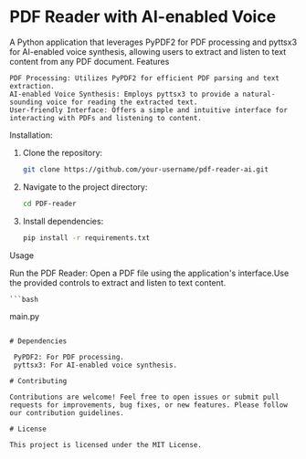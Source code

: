 

# PDF Reader with AI-enabled Voice

A Python application that leverages PyPDF2 for PDF processing and pyttsx3 for AI-enabled voice synthesis, allowing users to extract and listen to text content from any PDF document.
Features

    PDF Processing: Utilizes PyPDF2 for efficient PDF parsing and text extraction.
    AI-enabled Voice Synthesis: Employs pyttsx3 to provide a natural-sounding voice for reading the extracted text.
    User-friendly Interface: Offers a simple and intuitive interface for interacting with PDFs and listening to content.

Installation: 

1. Clone the repository:

    ```bash
   git clone https://github.com/your-username/pdf-reader-ai.git
   ```

2. Navigate to the project directory:

    ```bash
    cd PDF-reader
   
    ```

3. Install dependencies:


    ```bash
    pip install -r requirements.txt
   
    ```
    

Usage

Run the PDF Reader: Open a PDF file using the application's interface.Use the provided controls to extract and listen to text content.

    ```bash
   main.py
   ```

# Dependencies

    PyPDF2: For PDF processing.
    pyttsx3: For AI-enabled voice synthesis.

# Contributing

Contributions are welcome! Feel free to open issues or submit pull requests for improvements, bug fixes, or new features. Please follow our contribution guidelines.

# License

This project is licensed under the MIT License.
